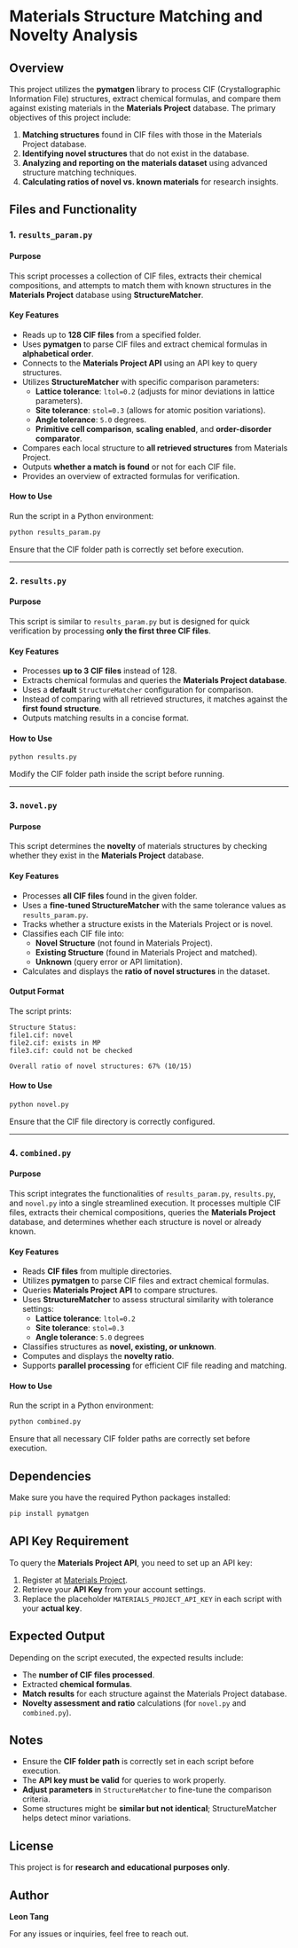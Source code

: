 # Materials Structure Matching and Novelty Analysis

## Overview
This project utilizes the **pymatgen** library to process CIF (Crystallographic Information File) structures, extract chemical formulas, and compare them against existing materials in the **Materials Project** database. The primary objectives of this project include:

1. **Matching structures** found in CIF files with those in the Materials Project database.
2. **Identifying novel structures** that do not exist in the database.
3. **Analyzing and reporting on the materials dataset** using advanced structure matching techniques.
4. **Calculating ratios of novel vs. known materials** for research insights.

## Files and Functionality

### 1. `results_param.py`
#### Purpose
This script processes a collection of CIF files, extracts their chemical compositions, and attempts to match them with known structures in the **Materials Project** database using **StructureMatcher**.

#### Key Features
- Reads up to **128 CIF files** from a specified folder.
- Uses **pymatgen** to parse CIF files and extract chemical formulas in **alphabetical order**.
- Connects to the **Materials Project API** using an API key to query structures.
- Utilizes **StructureMatcher** with specific comparison parameters:
  - **Lattice tolerance**: `ltol=0.2` (adjusts for minor deviations in lattice parameters).
  - **Site tolerance**: `stol=0.3` (allows for atomic position variations).
  - **Angle tolerance**: `5.0` degrees.
  - **Primitive cell comparison**, **scaling enabled**, and **order-disorder comparator**.
- Compares each local structure to **all retrieved structures** from Materials Project.
- Outputs **whether a match is found** or not for each CIF file.
- Provides an overview of extracted formulas for verification.

#### How to Use
Run the script in a Python environment:
```bash
python results_param.py
```
Ensure that the CIF folder path is correctly set before execution.

---
### 2. `results.py`
#### Purpose
This script is similar to `results_param.py` but is designed for quick verification by processing **only the first three CIF files**.

#### Key Features
- Processes **up to 3 CIF files** instead of 128.
- Extracts chemical formulas and queries the **Materials Project database**.
- Uses a **default** `StructureMatcher` configuration for comparison.
- Instead of comparing with all retrieved structures, it matches against the **first found structure**.
- Outputs matching results in a concise format.

#### How to Use
```bash
python results.py
```
Modify the CIF folder path inside the script before running.

---
### 3. `novel.py`
#### Purpose
This script determines the **novelty** of materials structures by checking whether they exist in the **Materials Project** database.

#### Key Features
- Processes **all CIF files** found in the given folder.
- Uses a **fine-tuned StructureMatcher** with the same tolerance values as `results_param.py`.
- Tracks whether a structure exists in the Materials Project or is novel.
- Classifies each CIF file into:
  - **Novel Structure** (not found in Materials Project).
  - **Existing Structure** (found in Materials Project and matched).
  - **Unknown** (query error or API limitation).
- Calculates and displays the **ratio of novel structures** in the dataset.

#### Output Format
The script prints:
```
Structure Status:
file1.cif: novel
file2.cif: exists in MP
file3.cif: could not be checked

Overall ratio of novel structures: 67% (10/15)
```

#### How to Use
```bash
python novel.py
```
Ensure that the CIF file directory is correctly configured.

---
### 4. `combined.py`
#### Purpose
This script integrates the functionalities of `results_param.py`, `results.py`, and `novel.py` into a single streamlined execution. It processes multiple CIF files, extracts their chemical compositions, queries the **Materials Project** database, and determines whether each structure is novel or already known.

#### Key Features
- Reads **CIF files** from multiple directories.
- Utilizes **pymatgen** to parse CIF files and extract chemical formulas.
- Queries **Materials Project API** to compare structures.
- Uses **StructureMatcher** to assess structural similarity with tolerance settings:
  - **Lattice tolerance**: `ltol=0.2`
  - **Site tolerance**: `stol=0.3`
  - **Angle tolerance**: `5.0` degrees
- Classifies structures as **novel, existing, or unknown**.
- Computes and displays the **novelty ratio**.
- Supports **parallel processing** for efficient CIF file reading and matching.

#### How to Use
Run the script in a Python environment:
```bash
python combined.py
```
Ensure that all necessary CIF folder paths are correctly set before execution.

## Dependencies
Make sure you have the required Python packages installed:
```bash
pip install pymatgen
```

## API Key Requirement
To query the **Materials Project API**, you need to set up an API key:
1. Register at [Materials Project](https://materialsproject.org/).
2. Retrieve your **API Key** from your account settings.
3. Replace the placeholder `MATERIALS_PROJECT_API_KEY` in each script with your **actual key**.

## Expected Output
Depending on the script executed, the expected results include:
- The **number of CIF files processed**.
- Extracted **chemical formulas**.
- **Match results** for each structure against the Materials Project database.
- **Novelty assessment and ratio** calculations (for `novel.py` and `combined.py`).

## Notes
- Ensure the **CIF folder path** is correctly set in each script before execution.
- The **API key must be valid** for queries to work properly.
- **Adjust parameters** in `StructureMatcher` to fine-tune the comparison criteria.
- Some structures might be **similar but not identical**; StructureMatcher helps detect minor variations.

## License
This project is for **research and educational purposes only**.

## Author
**Leon Tang**

For any issues or inquiries, feel free to reach out.

